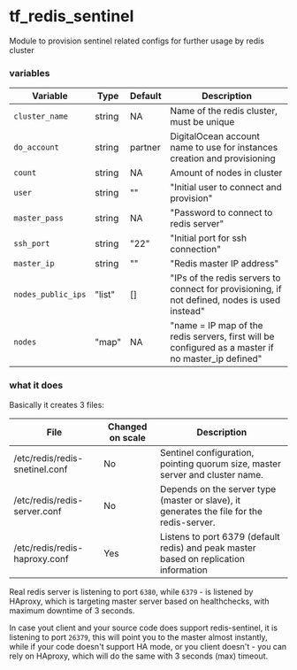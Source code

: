 # tf_redis_sentinel
Module to provision sentinel related configs for further usage by redis cluster

### variables 

| Variable | Type | Default | Description |
|----------|------|---------|-------------|
| `cluster_name` | string | NA | Name of the redis cluster, must be unique |
| `do_account` | string | partner | DigitalOcean account name to use for instances creation and provisioning |
| `count` | string|  NA | Amount of nodes in cluster |
| `user` |   string  | "" | "Initial user to connect and provision" |
| `master_pass` | string | NA | "Password to connect to redis server" |
| `ssh_port` | string|  "22" | "Initial port for ssh connection" |
| `master_ip` | string| "" | "Redis master IP address" |
| `nodes_public_ips` | "list" | [] | "IPs of the redis servers to connect for provisioning, if not defined, nodes is used instead" |
| `nodes` | "map" | NA | "name = IP map of the redis servers, first will be configured as a master if no master_ip defined" |

### what it does

Basically it creates 3 files:

| File | Changed on scale | Description |
|------|------------------|-------------|
| /etc/redis/redis-snetinel.conf | No | Sentinel configuration, pointing quorum size, master server and cluster name. |
| /etc/redis/redis-server.conf | No| Depends on the server type (master or slave), it generates the file for the redis-server. |
| /etc/redis/redis-haproxy.conf | Yes | Listens to port 6379 (default redis) and peak master based on replication information | 

Real redis server is listening to port `6380`, while `6379` - is listened by HAproxy, which is targeting master server based on healthchecks, with maximum downtime of 3 seconds. 

In case yout client and your source code does support redis-sentinel, it is listening to port `26379`, this will point you to the master almost instantly, while if your code doesn't support HA mode, or you client doesn't - you can rely on HAproxy, which will do the same with 3 seconds (max) timeout. 
